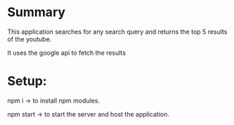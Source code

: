 # Summary

This application searches for any search query and returns the top 5 results of the youtube.

It uses the google api to fetch the results

# Setup:

npm i -> to install npm modules.

npm start -> to start the server and host the application.

